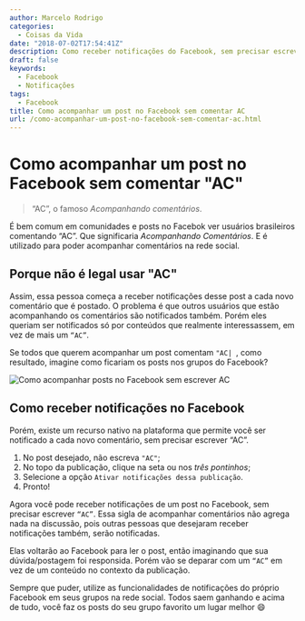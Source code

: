 ```yaml
---
author: Marcelo Rodrigo
categories:
  - Coisas da Vida
date: "2018-07-02T17:54:41Z"
description: Como receber notificações do Facebook, sem precisar escrever “AC”
draft: false
keywords:
  - Facebook
  - Notificações
tags:
  - Facebook
title: Como acompanhar um post no Facebook sem comentar AC
url: /como-acompanhar-um-post-no-facebook-sem-comentar-ac.html
---
```

# Como acompanhar um post no Facebook sem comentar "AC"
> “AC”, o famoso *Acompanhando comentários*.

É bem comum em comunidades e posts no Facebok ver usuários brasileiros comentando “AC”. Que significaria *Acompanhando Comentários*. E é utilizado para poder acompanhar comentários na rede social.

## Porque não é legal usar "AC"

Assim, essa pessoa começa a receber notificações desse post a cada novo comentário que é postado. O problema é que outros usuários que estão acompanhando os comentários são notificados também. Porém eles queriam ser notificados só por conteúdos que realmente interessassem, em vez de mais um `“AC”`.

Se todos que querem acompanhar um post comentam `"AC| `, como resultado, imagine como ficariam os posts nos grupos do Facebook?

![Como acompanhar posts no Facebook sem escrever AC](images/2018/facebook-acompanhar-post-sem-escrever-ac.webp)

## Como receber notificações no Facebook
Porém, existe um recurso nativo na plataforma que permite você ser notificado a cada novo comentário, sem precisar escrever “AC”.

1. No post desejado, não escreva `"AC"`;
2. No topo da publicação, clique na seta ou nos _três pontinhos_;
3. Selecione a opção `Ativar notificações dessa publicação`.
4. Pronto!

Agora você pode receber notificações de um post no Facebook, sem precisar escrever `“AC”`. Essa sigla de acompanhar comentários não agrega nada na discussão, pois outras pessoas que desejaram receber notificações também, serão notificadas.

Elas voltarão ao Facebook para ler o post, então imaginando que sua dúvida/postagem foi responsida. Porém vão se deparar com um `“AC”` em vez de um conteúdo no contexto da publicação.

Sempre que puder, utilize as funcionalidades de notificações do próprio Facebook em seus grupos na rede social. Todos saem ganhando e acima de tudo, você faz os posts do seu grupo favorito um lugar melhor :smile: